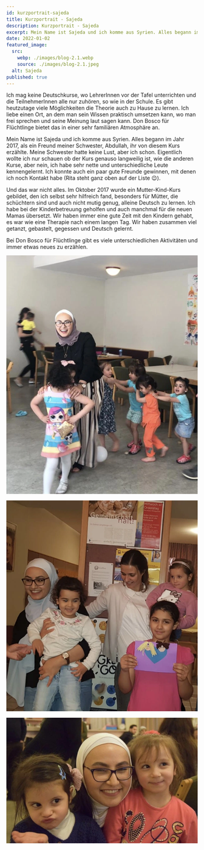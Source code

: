 ```yaml
---
id: kurzportrait-sajeda
title: Kurzportrait - Sajeda
description: Kurzportrait - Sajeda
excerpt: Mein Name ist Sajeda und ich komme aus Syrien. Alles begann im Jahr 2017, als ein Freund meiner Schwester, Abdullah, ihr von diesem Kurs erzählte. Meine Schwester hatte keine Lust, aber ich schon.
date: 2022-01-02
featured_image:
  src: 
    webp: ./images/blog-2.1.webp
    source: ./images/blog-2.1.jpeg
  alt: Sajeda
published: true
---
```


Ich mag keine Deutschkurse, wo LehrerInnen vor der Tafel unterrichten und die TeilnehmerInnen alle nur zuhören, so wie in der Schule. Es gibt heutzutage viele Möglichkeiten die Theorie auch zu Hause zu lernen. Ich liebe einen Ort, an dem man sein Wissen praktisch umsetzen kann, wo man frei sprechen und seine Meinung laut sagen kann. Don Bosco für Flüchtlinge bietet das in einer sehr familiären Atmosphäre an.

Mein Name ist Sajeda und ich komme aus Syrien. Alles begann im Jahr 2017, als ein Freund meiner Schwester, Abdullah, ihr von diesem Kurs erzählte. Meine Schwester hatte keine Lust, aber ich schon. Eigentlich wollte ich nur schauen ob der Kurs genauso langweilig ist, wie die anderen Kurse, aber nein, ich habe sehr nette und unterschiedliche Leute kennengelernt. Ich konnte auch ein paar gute Freunde gewinnen, mit denen ich noch Kontakt habe (Rita steht ganz oben auf der Liste 😉).

Und das war nicht alles. Im Oktober 2017 wurde ein Mutter-Kind-Kurs gebildet, den ich selbst sehr hilfreich fand, besonders für Mütter, die schüchtern sind und auch nicht mutig genug, alleine Deutsch zu lernen. Ich habe bei der Kinderbetreuung geholfen und auch manchmal für die neuen Mamas übersetzt. Wir haben immer eine gute Zeit mit den Kindern gehabt, es war wie eine Therapie nach einem langen Tag. Wir haben zusammen viel getanzt, gebastelt, gegessen und Deutsch gelernt.

Bei Don Bosco für Flüchtlinge gibt es viele unterschiedlichen Aktivitäten und immer etwas neues zu erzählen.

![Sajeda und Kinder](./images/blog-2.2.webp)

![Sajeda und Kinder](./images/blog-2.3.webp)

![Sajeda und Kinder](./images/blog-2.4.webp)


